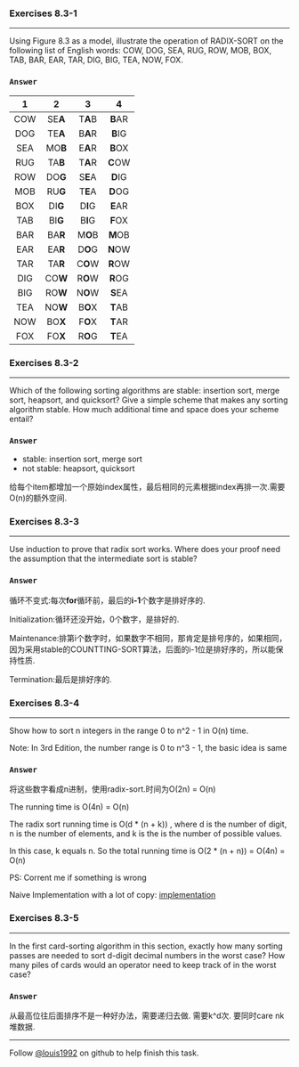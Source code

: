 ### Exercises 8.3-1
***
Using Figure 8.3 as a model, illustrate the operation of RADIX-SORT on the following list of English words: COW, DOG, SEA, RUG, ROW, MOB, BOX, TAB, BAR, EAR, TAR, DIG, BIG, TEA, NOW, FOX.

### `Answer`
 1| 2 |3 | 4 
:----:|:----:|:----:|:----:
COW | SE**A** | T**A**B | **B**AR
DOG | TE**A** | B**A**R | **B**IG
SEA | MO**B** | E**A**R | **B**OX
RUG | TA**B** | T**A**R | **C**OW
ROW | DO**G** | S**E**A | **D**IG
MOB | RU**G** | T**E**A | **D**OG
BOX | DI**G** | D**I**G | **E**AR
TAB | BI**G** | B**I**G | **F**OX
BAR | BA**R** | M**O**B | **M**OB
EAR | EA**R** | D**O**G | **N**OW
TAR | TA**R** | C**O**W | **R**OW
DIG | CO**W** | R**O**W | **R**OG
BIG | RO**W** | N**O**W | **S**EA
TEA | NO**W** | B**O**X | **T**AB
NOW | BO**X** | F**O**X | **T**AR
FOX | FO**X** | R**O**G | **T**EA

### Exercises 8.3-2
***
Which of the following sorting algorithms are stable: insertion sort, merge sort, heapsort, and quicksort? Give a simple scheme that makes any sorting algorithm stable. How much additional time and space does your scheme entail?

### `Answer`

* stable: insertion sort, merge sort
* not stable: heapsort, quicksort

给每个item都增加一个原始index属性，最后相同的元素根据index再排一次.需要O(n)的额外空间.


### Exercises 8.3-3
***
Use induction to prove that radix sort works. Where does your proof need the assumption that the intermediate sort is stable?

### `Answer`
循环不变式:每次**for**循环前，最后的**i-1**个数字是排好序的.

Initialization:循环还没开始，0个数字，是排好的.

Maintenance:排第i个数字时，如果数字不相同，那肯定是排号序的，如果相同，因为采用stable的COUNTTING-SORT算法，后面的i-1位是排好序的，所以能保持性质.

Termination:最后是排好序的.

### Exercises 8.3-4
***
Show how to sort n integers in the range 0 to n^2 - 1 in O(n) time.

Note: In 3rd Edition, the number range is 0 to n^3 - 1, the basic idea is same
### `Answer`
将这些数字看成n进制，使用radix-sort.时间为O(2n) = O(n)

The running time is O(4n) = O(n)

The radix sort running time is O(d * (n + k)) , where d is the number of digit, n is the number of elements, and k is the is the number
of possible values.

In this case, k equals n. So the total running time is O(2 * (n + n)) = O(4n) = O(n)

PS: Corrent me if something is wrong


Naive Implementation with a lot of copy: [implementation](./exercise_code/radixSort.cpp)


### Exercises 8.3-5
***
In the first card-sorting algorithm in this section, exactly how many sorting passes are needed to sort d-digit decimal numbers in the worst case? How many piles of cards would an operator need to keep track of in the worst case?

### `Answer`
从最高位往后面排序不是一种好办法，需要递归去做. 需要k^d次. 要同时care nk堆数据.

***
Follow [@louis1992](https://github.com/gzc) on github to help finish this task.

